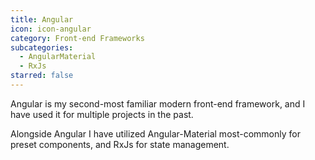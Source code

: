 ```yaml
---
title: Angular
icon: icon-angular
category: Front-end Frameworks
subcategories:
  - AngularMaterial
  - RxJs
starred: false
---
```

Angular is my second-most familiar modern front-end framework, and I have used it for multiple projects in the past. 

Alongside Angular I have utilized Angular-Material most-commonly for preset components, and RxJs for state management.